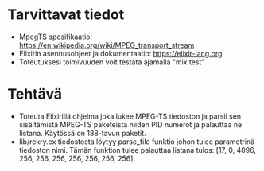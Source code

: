 # Tarvittavat tiedot

 - MpegTS spesifikaatio: https://en.wikipedia.org/wiki/MPEG_transport_stream
 - Elixirin asennusohjeet ja dokumentaatio: https://elixir-lang.org
 - Toteutuksesi toimivuuden voit testata ajamalla "mix test"

# Tehtävä

 - Toteuta Elixirillä ohjelma joka lukee MPEG-TS tiedoston ja parsii sen sisältämistä MPEG-TS paketeista niiden PID numerot ja palauttaa ne listana. Käytössä on 188-tavun paketit.
 - lib/rekry.ex tiedostosta löytyy parse_file funktio johon tulee parametrinä tiedoston nimi. Tämän funktion tulee palauttaa listana tulos: [17, 0, 4096, 256, 256, 256, 256, 256, 256, 256]

